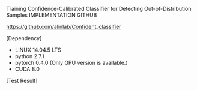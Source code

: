 Training Confidence-Calibrated Classifier for Detecting Out-of-Distribution Samples IMPLEMENTATION GITHUB

https://github.com/alinlab/Confident_classifier

[Dependency]
 - LINUX 14.04.5 LTS
 - python 2.7.1
 - pytorch 0.4.0 (Only GPU version is available.)
 - CUDA 8.0
 
 [Test Result]
 
